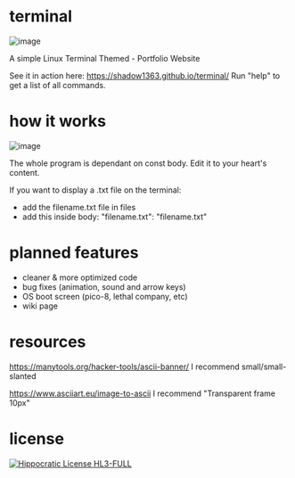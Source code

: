 # terminal
![image](https://github.com/Shadow1363/terminal/assets/112425274/788f89f0-6fe8-4060-b0d5-216a8a27a077)

A simple Linux Terminal Themed - Portfolio Website

See it in action here: https://shadow1363.github.io/terminal/
Run "help" to get a list of all commands.

# how it works
![image](https://github.com/Shadow1363/terminal/assets/112425274/fecb170d-d62f-44cb-8593-14937aada79c)

The whole program is dependant on const body. Edit it to your heart's content.

If you want to display a .txt file on the terminal: 
- add the filename.txt file in files
- add this inside body: "filename.txt": "filename.txt"

# planned features
- cleaner & more optimized code
- bug fixes (animation, sound and arrow keys)
- OS boot screen (pico-8, lethal company, etc)
- wiki page

# resources
https://manytools.org/hacker-tools/ascii-banner/
I recommend small/small-slanted

https://www.asciiart.eu/image-to-ascii
I recommend "Transparent frame 10px"
# license
[![Hippocratic License HL3-FULL](https://img.shields.io/static/v1?label=Hippocratic%20License&message=HL3-FULL&labelColor=5e2751&color=bc8c3d)](https://firstdonoharm.dev/version/3/0/full.html)
